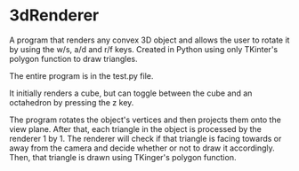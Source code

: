 # 3dRenderer
A program that renders any convex 3D object and allows the user to rotate it by using the w/s, a/d and r/f keys. Created in Python using only TKinter's polygon function to draw triangles.

The entire program is in the test.py file. 

It initially renders a cube, but can toggle between the cube and an octahedron by pressing the z key.

The program rotates the object's vertices and then projects them onto the view plane. After that, each triangle in the object is processed by the renderer
1 by 1. The renderer will check if that triangle is facing towards or away from the camera and decide whether or not to draw it accordingly.
Then, that triangle is drawn using TKinger's polygon function.
